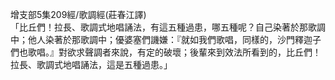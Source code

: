 增支部5集209經/歌調經(莊春江譯)  
「比丘們！拉長、歌調式地唱誦法，有這五種過患，哪五種呢？自己染著於那歌調中；他人染著於那歌調中；優婆塞們譏嫌：『就如我們歌唱，同樣的，沙門釋迦子們也歌唱。』對欲求聲調者來說，有定的破壞；後輩來到效法所看到的，比丘們！拉長、歌調式地唱誦法，這是五種過患。」  
  
  

